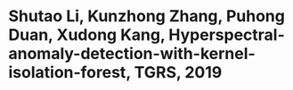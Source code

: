# Shutao Li, Kunzhong Zhang, Puhong Duan, Xudong Kang, Hyperspectral-anomaly-detection-with-kernel-isolation-forest, TGRS, 2019
